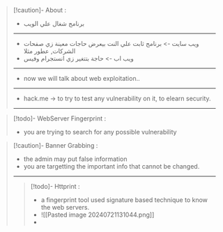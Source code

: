 
>[!caution]- About :
>- برنامج شغال علي الويب
>---
>- ويب سايت -> برنامج ثابت علي النت بيعرض حاجات معينة زي صفحات الشركات, عطور مثلا
>- ويب اب -> حاجة بتتغير زي انستجرام وفيس
>---
>- now we will talk about web exploitation..
>---
>- hack.me -> to try to test any vulnerability on it, to elearn security.
>---

>[!todo]- WebServer Fingerprint :
>- you are trying to search for any possible vulnerability

>[!caution]- Banner Grabbing :
>- the admin may put false information
>- you are targetting the important info that cannot be changed.
>---
>>[!todo]- Httprint :
>>- a fingerprint tool used signature based technique to know the web servers.
>>- ![[Pasted image 20240721131044.png]]
>>- 